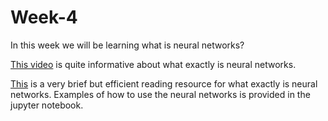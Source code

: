# Week-4
In this week we will be learning what is neural networks?

[This video](https://www.youtube.com/watch?v=EVeqrPGfuCY&list=PLLssT5z_DsK-h9vYZkQkYNWcItqhlRJLN&index=46) is quite informative about what exactly is neural networks.

[This](https://www.ibm.com/in-en/cloud/learn/neural-networks) is a very brief but efficient reading resource for what exactly is neural networks.
Examples of how to use the neural networks is provided in the jupyter notebook.
